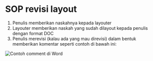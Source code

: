 # SOP revisi layout

1. Penulis memberikan naskahnya kepada layouter
2. Layouter memberikan naskah yang sudah dilayout kepada penulis dengan format DOC 
3. Penulis merevisi (kalau ada yang mau direvisi) dalam bentuk memberikan komentar seperti contoh di bawah ini:

  ![Contoh comment di Word](https://i.ibb.co/Z26D1K0/1597148063066-1597148053249-0-IMG-20200811-WA0042.jpg)
